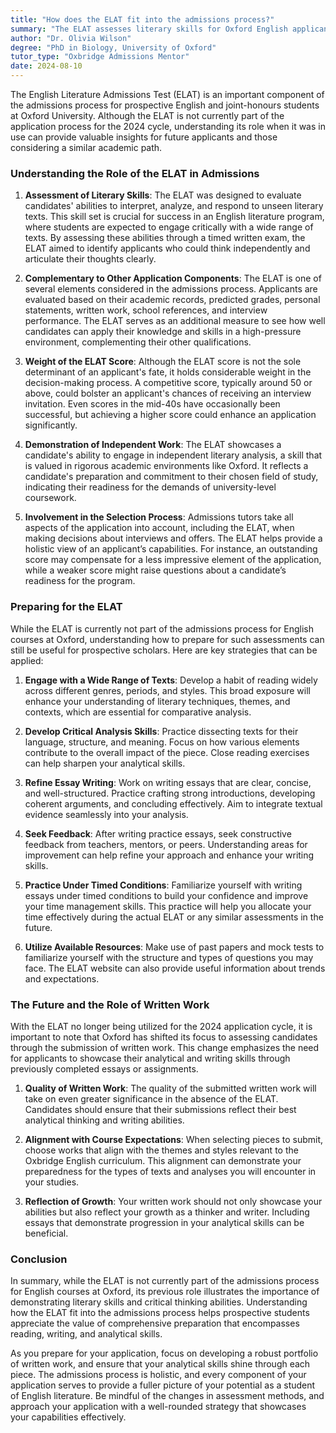 ```yaml
---
title: "How does the ELAT fit into the admissions process?"
summary: "The ELAT assesses literary skills for Oxford English applicants, enhancing understanding of the admissions process for future candidates."
author: "Dr. Olivia Wilson"
degree: "PhD in Biology, University of Oxford"
tutor_type: "Oxbridge Admissions Mentor"
date: 2024-08-10
---
```


The English Literature Admissions Test (ELAT) is an important component of the admissions process for prospective English and joint-honours students at Oxford University. Although the ELAT is not currently part of the application process for the 2024 cycle, understanding its role when it was in use can provide valuable insights for future applicants and those considering a similar academic path.

### Understanding the Role of the ELAT in Admissions

1. **Assessment of Literary Skills**: The ELAT was designed to evaluate candidates' abilities to interpret, analyze, and respond to unseen literary texts. This skill set is crucial for success in an English literature program, where students are expected to engage critically with a wide range of texts. By assessing these abilities through a timed written exam, the ELAT aimed to identify applicants who could think independently and articulate their thoughts clearly.

2. **Complementary to Other Application Components**: The ELAT is one of several elements considered in the admissions process. Applicants are evaluated based on their academic records, predicted grades, personal statements, written work, school references, and interview performance. The ELAT serves as an additional measure to see how well candidates can apply their knowledge and skills in a high-pressure environment, complementing their other qualifications.

3. **Weight of the ELAT Score**: Although the ELAT score is not the sole determinant of an applicant's fate, it holds considerable weight in the decision-making process. A competitive score, typically around 50 or above, could bolster an applicant's chances of receiving an interview invitation. Even scores in the mid-40s have occasionally been successful, but achieving a higher score could enhance an application significantly.

4. **Demonstration of Independent Work**: The ELAT showcases a candidate's ability to engage in independent literary analysis, a skill that is valued in rigorous academic environments like Oxford. It reflects a candidate's preparation and commitment to their chosen field of study, indicating their readiness for the demands of university-level coursework.

5. **Involvement in the Selection Process**: Admissions tutors take all aspects of the application into account, including the ELAT, when making decisions about interviews and offers. The ELAT helps provide a holistic view of an applicant’s capabilities. For instance, an outstanding score may compensate for a less impressive element of the application, while a weaker score might raise questions about a candidate’s readiness for the program.

### Preparing for the ELAT

While the ELAT is currently not part of the admissions process for English courses at Oxford, understanding how to prepare for such assessments can still be useful for prospective scholars. Here are key strategies that can be applied:

1. **Engage with a Wide Range of Texts**: Develop a habit of reading widely across different genres, periods, and styles. This broad exposure will enhance your understanding of literary techniques, themes, and contexts, which are essential for comparative analysis. 

2. **Develop Critical Analysis Skills**: Practice dissecting texts for their language, structure, and meaning. Focus on how various elements contribute to the overall impact of the piece. Close reading exercises can help sharpen your analytical skills.

3. **Refine Essay Writing**: Work on writing essays that are clear, concise, and well-structured. Practice crafting strong introductions, developing coherent arguments, and concluding effectively. Aim to integrate textual evidence seamlessly into your analysis.

4. **Seek Feedback**: After writing practice essays, seek constructive feedback from teachers, mentors, or peers. Understanding areas for improvement can help refine your approach and enhance your writing skills.

5. **Practice Under Timed Conditions**: Familiarize yourself with writing essays under timed conditions to build your confidence and improve your time management skills. This practice will help you allocate your time effectively during the actual ELAT or any similar assessments in the future.

6. **Utilize Available Resources**: Make use of past papers and mock tests to familiarize yourself with the structure and types of questions you may face. The ELAT website can also provide useful information about trends and expectations.

### The Future and the Role of Written Work

With the ELAT no longer being utilized for the 2024 application cycle, it is important to note that Oxford has shifted its focus to assessing candidates through the submission of written work. This change emphasizes the need for applicants to showcase their analytical and writing skills through previously completed essays or assignments. 

1. **Quality of Written Work**: The quality of the submitted written work will take on even greater significance in the absence of the ELAT. Candidates should ensure that their submissions reflect their best analytical thinking and writing abilities. 

2. **Alignment with Course Expectations**: When selecting pieces to submit, choose works that align with the themes and styles relevant to the Oxbridge English curriculum. This alignment can demonstrate your preparedness for the types of texts and analyses you will encounter in your studies.

3. **Reflection of Growth**: Your written work should not only showcase your abilities but also reflect your growth as a thinker and writer. Including essays that demonstrate progression in your analytical skills can be beneficial.

### Conclusion

In summary, while the ELAT is not currently part of the admissions process for English courses at Oxford, its previous role illustrates the importance of demonstrating literary skills and critical thinking abilities. Understanding how the ELAT fit into the admissions process helps prospective students appreciate the value of comprehensive preparation that encompasses reading, writing, and analytical skills. 

As you prepare for your application, focus on developing a robust portfolio of written work, and ensure that your analytical skills shine through each piece. The admissions process is holistic, and every component of your application serves to provide a fuller picture of your potential as a student of English literature. Be mindful of the changes in assessment methods, and approach your application with a well-rounded strategy that showcases your capabilities effectively.
    
